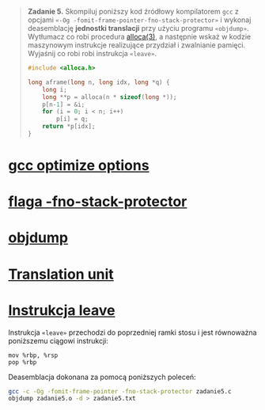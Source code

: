 > **Zadanie 5.** Skompiluj poniższy kod źródłowy kompilatorem `gcc` z opcjami `«-Og -fomit-frame-pointer-fno-stack-protector»` i wykonaj deasemblację **jednostki translacji** przy użyciu programu `«objdump»`. Wytłumacz co robi procedura [alloca(3)](https://man7.org/linux/man-pages/man3/alloca.3.html), a następnie wskaż w kodzie maszynowym instrukcje realizujące przydział i zwalnianie pamięci. Wyjaśnij co robi robi instrukcja `«leave»`.
> ```c
> #include <alloca.h>
>
> long aframe(long n, long idx, long *q) {
>     long i;
>     long **p = alloca(n * sizeof(long *));
>     p[n-1] = &i;
>     for (i = 0; i < n; i++)
>         p[i] = q;
>     return *p[idx];
> }
> ```

# [gcc optimize options](https://gcc.gnu.org/onlinedocs/gcc/Optimize-Options.html)
# [flaga -fno-stack-protector](https://stackoverflow.com/questions/10712972/what-is-the-use-of-fno-stack-protector)
# [objdump](https://sourceware.org/binutils/docs/binutils/objdump.html)
# [Translation unit](https://en.wikipedia.org/wiki/Translation_unit_(programming))
# [Instrukcja leave](https://www.felixcloutier.com/x86/leave)

Instrukcja `«leave»` przechodzi do poprzedniej ramki stosu i jest równoważna poniższemu ciągowi instrukcji:
```assembly
mov %rbp, %rsp
pop %rbp
```

Deasemblacja dokonana za pomocą poniższych poleceń:
```bash
gcc -c -Og -fomit-frame-pointer -fno-stack-protector zadanie5.c
objdump zadanie5.o -d > zadanie5.txt
```